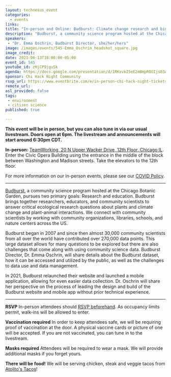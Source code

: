 ```yaml
---
layout: technexus_event
categories:
  - events
links: 
title: "In-person and Online: Budburst: Climate change research and big data using community science"
description: "Budburst, a community science program hosted at the Chicago Botanic Garden, pursues two primary goals: Research and education. In 2021, Budburst relaunched their website and launched a mobile application, allowing for even easier data collection. Dr. Oschrin will share her perspective on the process of leading the design and build of the Budburst website and mobile app without prior technical experience."
speakers:
 - "Dr. Emma Oschrin, Budburst Director, she/her/hers" 
image: /images/events/545-Emma_Oschrin_headshot_square.jpg
image_credit: 
date: 2023-06-13T18:00:00-05:00
event_id: 545
youtube_id: zHjCP9jguSk
agenda: https://docs.google.com/presentation/d/1RKxvkI5eE2mBHpROUIjs83Aeh9-DnUATEUSDPDuCADc/edit#slide=id.g121c7120608_0_0
sponsor: Chi Hack Night Community
rsvp_url: https://www.eventbrite.com/e/in-person-chi-hack-night-tickets-207988107027
remote_url: 
asl_provided: false
tags: 
 - environment
 - citizen science
published: true

---
```


**This event will be in person, but you can also tune in via our usual livestream. Doors open at 6pm. The livestream and announcements will start around 6:30pm CDT.**

**In-person:** <a href='https://www.google.com/maps/place/TechNexus+Venture+Collaborative/@41.8835673,-87.6394085,17z/data=!3m1!4b1!4m5!3m4!1s0x880e2d5be57f04c5:0xa87e47e177660090!8m2!3d41.8835673!4d-87.6372198'>TeamWorking, 20 N Upper Wacker Drive, 12th Floor, Chicago IL</a>. Enter the Civic Opera Building using the entrance in the middle of the block between Washington and Madison streets. Take the elevators to the 12th floor.

For more information on our in-person events, please see our [COVID Policy](/blog/2022/09/09/our-covid-19-policy.html). 

---

[Budburst](https://budburst.org), a community science program hosted at the Chicago Botanic Garden, pursues two primary goals: Research and education. Budburst brings together researchers, educators, and community scientists to answer critical ecological research questions about plants and climate change and plant-animal interactions. We connect with community scientists by working with community organizations, libraries, schools, and nature centers across the US.

Budburst began in 2007 and since then almost 30,000 community scientists from all over the world have contributed over 270,000 data points. This large dataset allows for many questions to be explored but there are also challenges that come along with using community science data. Budburst Director, Dr. Emma Oschrin, will share details about the Budburst dataset, how it can be accessed and utilized by the public, as well as the challenges to data use and data management.

In 2021, Budburst relaunched their website and launched a mobile application, allowing for even easier data collection. Dr. Oschrin will share her perspective on the process of leading the design and build of the Budburst website and mobile app without prior technical experience.

---

**RSVP** In-person attendees should [RSVP beforehand]({{page.rsvp_url}}). As occupancy limits permit, walk-ins will be allowed to enter.

**Vaccination required** In order to keep attendees safe, we will be requiring proof of vaccination at the door. A physical vaccine cards or picture of one will be accepted. If you are not vaccinated, you can tune in to the livestream.

**Masks required** Attendees will be required to wear a mask. We will provide additional masks if you forget yours.

**There will be food!** We will be serving chicken, steak and veggie tacos from [Atolito's Tacos](https://atolito.com/restaurant/625/Atolito)!
